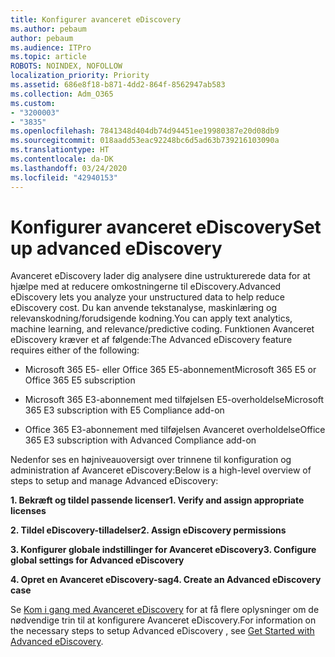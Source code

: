 ```yaml
---
title: Konfigurer avanceret eDiscovery
ms.author: pebaum
author: pebaum
ms.audience: ITPro
ms.topic: article
ROBOTS: NOINDEX, NOFOLLOW
localization_priority: Priority
ms.assetid: 686e8f18-b871-4dd2-864f-8562947ab583
ms.collection: Adm_O365
ms.custom:
- "3200003"
- "3835"
ms.openlocfilehash: 7841348d404db74d94451ee19980387e20d08db9
ms.sourcegitcommit: 018aadd53eac92248bc6d5ad63b739216103090a
ms.translationtype: HT
ms.contentlocale: da-DK
ms.lasthandoff: 03/24/2020
ms.locfileid: "42940153"
---
```

# <a name="set-up-advanced-ediscovery"></a><span data-ttu-id="6a889-102">Konfigurer avanceret eDiscovery</span><span class="sxs-lookup"><span data-stu-id="6a889-102">Set up advanced eDiscovery</span></span>

<span data-ttu-id="6a889-103">Avanceret eDiscovery lader dig analysere dine ustrukturerede data for at hjælpe med at reducere omkostningerne til eDiscovery.</span><span class="sxs-lookup"><span data-stu-id="6a889-103">Advanced eDiscovery lets you analyze your unstructured data to help reduce eDiscovery cost.</span></span> <span data-ttu-id="6a889-104">Du kan anvende tekstanalyse, maskinlæring og relevanskodning/forudsigende kodning.</span><span class="sxs-lookup"><span data-stu-id="6a889-104">You can apply text analytics, machine learning, and relevance/predictive coding.</span></span>  <span data-ttu-id="6a889-105">Funktionen Avanceret eDiscovery kræver et af følgende:</span><span class="sxs-lookup"><span data-stu-id="6a889-105">The Advanced eDiscovery feature requires either of the following:</span></span>

- <span data-ttu-id="6a889-106">Microsoft 365 E5- eller Office 365 E5-abonnement</span><span class="sxs-lookup"><span data-stu-id="6a889-106">Microsoft 365 E5 or Office 365 E5 subscription</span></span>

- <span data-ttu-id="6a889-107">Microsoft 365 E3-abonnement med tilføjelsen E5-overholdelse</span><span class="sxs-lookup"><span data-stu-id="6a889-107">Microsoft 365 E3 subscription with E5 Compliance add-on</span></span>

- <span data-ttu-id="6a889-108">Office 365 E3-abonnement med tilføjelsen Avanceret overholdelse</span><span class="sxs-lookup"><span data-stu-id="6a889-108">Office 365 E3 subscription with Advanced Compliance add-on</span></span>

<span data-ttu-id="6a889-109">Nedenfor ses en højniveauoversigt over trinnene til konfiguration og administration af Avanceret eDiscovery:</span><span class="sxs-lookup"><span data-stu-id="6a889-109">Below is a high-level overview of steps to setup and manage Advanced eDiscovery:</span></span>

<span data-ttu-id="6a889-110">**1. Bekræft og tildel passende licenser**</span><span class="sxs-lookup"><span data-stu-id="6a889-110">**1. Verify and assign appropriate licenses**</span></span>

<span data-ttu-id="6a889-111">**2. Tildel eDiscovery-tilladelser**</span><span class="sxs-lookup"><span data-stu-id="6a889-111">**2. Assign eDiscovery permissions**</span></span>

<span data-ttu-id="6a889-112">**3. Konfigurer globale indstillinger for Avanceret eDiscovery**</span><span class="sxs-lookup"><span data-stu-id="6a889-112">**3. Configure global settings for Advanced eDiscovery**</span></span>

<span data-ttu-id="6a889-113">**4. Opret en Avanceret eDiscovery-sag**</span><span class="sxs-lookup"><span data-stu-id="6a889-113">**4. Create an Advanced eDiscovery case**</span></span>

<span data-ttu-id="6a889-114">Se  [Kom i gang med Avanceret eDiscovery](https://docs.microsoft.com/microsoft-365/compliance/get-started-with-advanced-ediscovery?view=o365-worldwide) for at få flere oplysninger om de nødvendige trin til at konfigurere Avanceret eDiscovery.</span><span class="sxs-lookup"><span data-stu-id="6a889-114">For information on the necessary steps to setup Advanced eDiscovery , see  [Get Started with Advanced eDiscovery](https://docs.microsoft.com/microsoft-365/compliance/get-started-with-advanced-ediscovery?view=o365-worldwide).</span></span>
